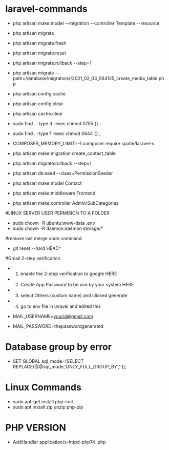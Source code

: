 # laravel-commands

- php artisan make:model --migration --controller Template --resource

- php artisan migrate
- php artisan migrate:fresh
- php artisan migrate:reset
- php artisan migrate:rollback --step=1
- php artisan migrate --path=/database/migrations/2021_02_03_064125_create_media_table.php

- php artisan config:cache
- php artisan config:clear
- php artisan cache:clear


- sudo find . -type d -exec chmod 0755 {} \;
- sudo find . -type f -exec chmod 0644 {} \;
- COMPOSER_MEMORY_LIMIT=-1 composer require spatie/laravel-s
- php artisan make:migration create_contact_table
- php artisan migrate:rollback --step=1
- php artisan db:seed --class=PermissionSeeder
- php artisan make:model Contact
- php artisan make:middleware Frontend
- php artisan make:controller Admin/SubCategories


#LINUX SERVER USER PERMISION TO A FOLDER
- sudo chown -R ubuntu:www-data .env
- sudo chown -R daemon:daemon storage/*


#remove last merge code command
- git reset --hard HEAD^

#Gmail 2-step verification

- 1. enable the 2-step verification to google HERE

- 2. Create App Password to be use by your system HERE

- 3. select Others (custom name) and clicked generate

- 4. go to env file in laravel and edited this

- MAIL_USERNAME=yourid@gmail.com

- MAIL_PASSWORD=thepasswordgenerated

# Database group by error
- SET GLOBAL sql_mode=(SELECT REPLACE(@@sql_mode,'ONLY_FULL_GROUP_BY',''));

# Linux Commands
- sudo apt-get install php-curl
- sudo apt install zip unzip php-zip

# PHP VERSION
- AddHandler application/x-httpd-php74 .php

